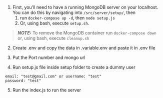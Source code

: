 1. First, you'll need to have a running MongoDB server on your localhost. You can do this by navigating into `/src/server/setup/`, then
    1. run `docker-compose up -d`, then `node setup.js`
    2. Or, using bash, execute `setup.sh`.

> **_NOTE:_** To remove the MongoDB container run `docker-compose down` or, using bash, execute `cleanup.sh`

2. Create .env and copy the data in .variable.env and paste it in .env file

3. Put the Port number and mongo url

4. Run setup.js file inside setup folder to create a dummy user

```
email: "test@gmail.com" or username: "test"
password: "test"
```

5. Run the index.js to run the server
